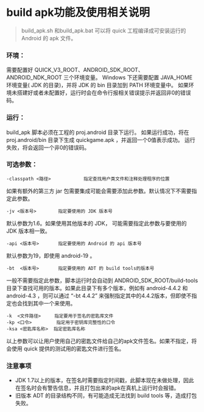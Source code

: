 # build apk功能及使用相关说明

> build_apk.sh 和build_apk.bat 可以将 quick 工程编译成可安装运行的 Android 的 apk 文件。

### 环境：
需要配置好 QUICK_V3_ROOT、ANDROID_SDK_ROOT、ANDROID_NDK_ROOT 三个环境变量。
Windows 下还需要配置 JAVA_HOME 环境变量( JDK 的目录)，并将 JDK 的 bin 目录加到 PATH 环境变量中。
如果环境未搭建好或者未配置好，运行时会在命令行报相关错误提示并返回非0的错误码。

### 运行：
build_apk 脚本必须在工程的 proj.android 目录下运行。
如果运行成功，将在 proj.android/bin 目录下生成 quickgame.apk ，并返回一个0值表示成功。
运行失败，将会返回一个非0的错误码。

### 可选参数：

    -classpath <路径>            指定查找用户类文件和注释处理程序的位置

如果有额外的第三方 jar 包需要集成可能会需要添加此参数。默认情况下不需要指定此参数。

    -jv <版本号>        指定要使用的 JDK 版本号
    
默认参数为1.6。如果使用其他版本的 JDK， 可能需要指定此参数与要使用的 JDK 版本相一致。

    -api <版本号>       指定要使用的 Android 的 api 版本号
    
默认参数为19，即使用 android-19 。

    -bt  <版本号>       指定要使用的 ADT 的 build tools的版本号

一般不需要指定此参数，脚本运行时会自动到 ANDROID_SDK_ROOT/build-tools 目录下查找可用的版本。如果此目录下有多个版本，例如有 android-4.4.2 和 android-4.3 ，则可以通过 “-bt 4.4.2” 来强制指定其中的4.4.2版本，但即使不指定也会找到其中一个来使用。

    -k  <文件路径>     指定要用于签名的密匙库文件
    -kp <口令>         指定用于密钥库完整性的口令
    -ksa <密匙库名称>  指定密匙库名称
    
以上参数可以让用户使用自己的密匙文件给自己的apk文件签名。如果不指定，将会使用 quick 提供的测试用的密匙文件进行签名。

### 注意事项
- JDK 1.7以上的版本，在签名时需要指定时间戳，此脚本现在未做处理，因此在签名时会有警告信息，并且打包出来的apk在真机上运行时会报错。
- 旧版本 ADT 的目录结构不同，有可能造成无法找到 build tools 等，造成打包失败。
